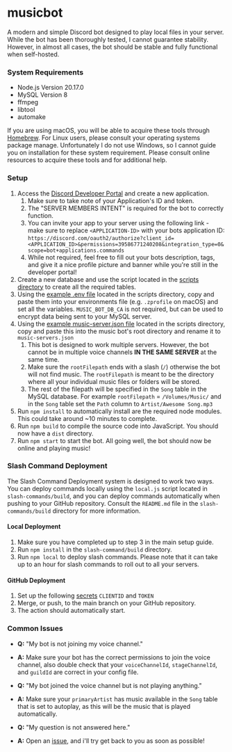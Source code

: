 # musicbot
A modern and simple Discord  bot designed to play local files in your server. While the bot has been thoroughly
tested, I cannot guarantee stability. However, in almost all cases, the bot should be stable and fully functional when
self-hosted.

### System Requirements
- Node.js Version 20.17.0
- MySQL Version 8
- ffmpeg
- libtool
- automake

If you are using macOS, you will be able to acquire these tools through [Homebrew](https://brew.sh). For Linux users,
please consult your operating systems package manage. Unfortunately I do not use Windows, so I cannot guide you on
installation for these system requirement. Please consult online resources to acquire these tools and for additional help.

### Setup

1. Access the [Discord Developer Portal](https://discord.com/developers/) and create a new application.
   1. Make sure to take note of your Application's ID and token.
   2. The "SERVER MEMBERS INTENT" is required for the bot to correctly function.
   3. You can invite your app to your server using the following link - make sure to replace `<APPLICATION-ID>` with your bots application ID: `https://discord.com/oauth2/authorize?client_id=<APPLICATION_ID>&permissions=39586771240208&integration_type=0&scope=bot+applications.commands`
   4. While not required, feel free to fill out your bots description, tags, and give it a nice profile picture and banner while you're still in the developer portal!
2. Create a new database and use the script located in the [scripts directory](https://github.com/arjan07/musicbot/scripts/database-schema.sql) to create all the required tables.
3. Using the [example .env file](https://github.com/arjan07/musicbot/scripts/example.env) located in the scripts directory, copy and paste them into your environments file (e.g. `.zprofile` on macOS) and set all the variables. `MUSIC_BOT_DB_CA` is not required, but can be used to encrypt data being sent to your MySQL server.
4. Using the [example music-server.json file](https://github.com/arjan07/musicbot/scripts/example.music-servers.json) located in the scripts directory, copy and paste this into the music bot's root directory and rename it to `music-servers.json`
   1. This bot is designed to work multiple servers. However, the bot cannot be in multiple voice channels **IN THE SAME SERVER** at the same time.
   2. Make sure the `rootFilepath` ends with a slash (`/`) otherwise the bot will not find music. The `rootFilepath` is meant to be the directory where all your individual music files or folders will be stored.
   3. The rest of the filepath will be specified in the `Song` table in the MySQL database. For example `rootFilepath` = `/Volumes/Music/` and in the `Song` table set the `Path` column to `Artist/Awesome Song.mp3` 
5. Run `npm install` to automatically install are the required node modules. This could take around ~10 minutes to complete.
6. Run `npm build` to compile the source code into JavaScript. You should now have a `dist` directory.
7. Run `npm start` to start the bot. All going well, the bot should now be online and playing music!

### Slash Command Deployment
The Slash Command Deployment system is designed to work two ways. You can deploy commands locally using the `local.js`
script located in `slash-commands/build`, and you can deploy commands automatically when pushing to your GitHub repository.
Consult the `README.md` file in the `slash-commands/build` directory for more information.

#### Local Deployment
1. Make sure you have completed up to step 3 in the main setup guide.
2. Run `npm install` in the `slash-command/build` directory.
3. Run `npm local` to deploy slash commands. Please note that it can take up to an hour for slash commands to roll out to all your servers.

#### GitHub Deployment
1. Set up the following [secrets](https://docs.github.com/en/actions/security-for-github-actions/security-guides/using-secrets-in-github-actions) `CLIENTID` and `TOKEN`
2. Merge, or push, to the main branch on your GitHub repository.
3. The action should automatically start.

### Common Issues
- **Q:** "My bot is not joining my voice channel."
- **A:** Make sure your bot has the correct permissions to join the voice channel, also double check that your `voiceChannelId`, `stageChannelId`, and `guildId` are correct in your config file.


- **Q:** "My bot joined the voice channel but is not playing anything."
- **A:** Make sure your `primaryArtist` has music available in the `Song` table that is set to autoplay, as this will be the music that is played automatically.


- **Q:** "My question is not answered here."
- **A:** Open an [issue](https://github.com/arjan07/musicbot/issues), and i'll try get back to you as soon as possible!
